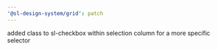 ```yaml
---
'@sl-design-system/grid': patch
---
```


added class to sl-checkbox within selection column for a more specific selector
